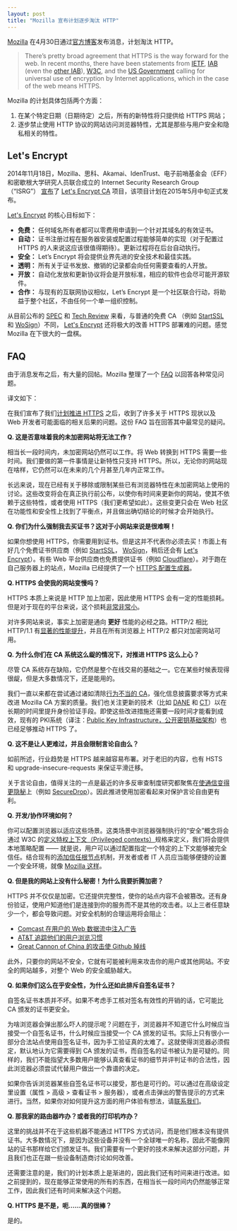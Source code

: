 ```yaml
---
layout: post
title: "Mozilla 宣布计划逐步淘汰 HTTP"
---
```


[Mozilla][mozilla] 在4月30日通过[官方博客](https://blog.mozilla.org/security/2015/04/30/deprecating-non-secure-http/)发布消息，计划淘汰 HTTP。

> There’s pretty broad agreement that HTTPS is the way forward for the web.  In recent months, there have been statements from [IETF](https://tools.ietf.org/html/rfc7258), [IAB](https://www.iab.org/2014/11/14/iab-statement-on-internet-confidentiality/) (even the [other IAB](http://www.iab.net/iablog/2015/03/adopting-encryption-the-need-for-https.html)), [W3C](https://w3ctag.github.io/web-https/), and the [US Government](https://https.cio.gov/) calling for universal use of encryption by Internet applications, which in the case of the web means HTTPS.

Mozilla 的计划具体包括两个方面：

1. 在某个特定日期（日期待定）之后，所有的新特性将只提供给 HTTPS 网站；
2. 逐步禁止使用 HTTP 协议的网站访问浏览器特性，尤其是那些与用户安全和隐私相关的特性。


## Let's Encrypt

2014年11月18日，Mozilla、思科、Akamai、IdenTrust、电子前哨基金会（EFF）和密歇根大学研究人员联合成立的 Internet Security Research Group（“ISRG”） [宣布](https://letsencrypt.org/2014/11/18/announcing-lets-encrypt.html)了 [Let's Encrypt CA][Let's Encrypt] 项目，该项目计划在2015年5月中旬正式发布。

[Let's Encrypt][Let's Encrypt] 的核心目标如下：

* **免费：** 任何域名所有者都可以零费用申请到一个针对其域名的有效证书。
* **自动：** 证书注册过程在服务器安装或配置过程能够简单的实现（对于配置过 HTTPS 的人来说这应该很值得期待）。更新过程将在后台自动执行。
* **安全：** Let’s Encrypt 将会提供业界先进的安全技术和最佳实践。
* **透明：** 所有关于证书发放、撤销的记录都会向任何需要查看的人开放。
* **开放：** 自动化发放和更新协议将会是开放标准，相应的软件也会尽可能开源软件。
* **合作：** 与现有的互联网协议相似，Let’s Encrypt 是一个社区联合行动，将助益于整个社区，不由任何一个单一组织控制。

从目前公布的 [SPEC](https://github.com/letsencrypt/acme-spec) 和 [Tech Review](https://letsencrypt.org/howitworks/technology/) 来看，与普通的免费 CA （例如 [StartSSL](https://www.startssl.com/?app=1) 和 [WoSign](https://buy.wosign.com/free/)）不同， [Let's Encrypt][Let's Encrypt] 还将极大的改善 HTTPS 部署难的问题。感觉 Mozilla 在下很大的一盘棋。

## FAQ

由于消息发布之后，有大量的回帖。Mozilla 整理了一个 [FAQ][HTTPS FAQ] 以回答各种常见问题。

译文如下：

<!-- more -->

在我们宣布了我们[计划推进 HTTPS](https://blog.mozilla.org/security/2015/04/30/deprecating-non-secure-http/) 之后，收到了许多关于 HTTPS 现状以及 Web 开发者可能面临的相关后果的问题。这份 FAQ 旨在回答其中最常见的疑问。

**Q. 这是否意味着我的未加密网站将无法工作？**

相当长一段时间内，未加密网站仍然可以工作。将 Web 转换到 HTTPS 需要一些时间。我们要做的第一件事情是让新特性只支持 HTTPS。所以，无论你的网站现在啥样，它仍然可以在未来的几个月甚至几年内正常工作。

长远来说，现在已经有关于移除或限制某些已有浏览器特性在未加密网站上使用的讨论。这些改变将会在真正执行前公布，以使你有时间来更新你的网站，使其不依赖于这些特性，或者使用 HTTPS（我们更希望如此）。这些变更只会在 Web 社区在功能性和安全性上找到了平衡点，并且做出确切结论的时候才会开始执行。

**Q. 你们为什么强制我去买证书？这对于小网站来说是很难啊！**

如果你想使用 HTTPS，你需要用到证书。但是这并不代表你必须去买！市面上有好几个免费证书供应商（例如 [StartSSL](https://www.startssl.com/?app=1)， [WoSign](https://buy.wosign.com/free/)，稍后还会有 [Let's Encrypt][Let's Encrypt]）。有些 Web 平台供应商也免费提供证书（例如 [Cloudflare](https://blog.cloudflare.com/introducing-universal-ssl/)）。对于跑在自己服务器上的站点，Mozilla 已经提供了一个 [HTTPS 配置生成器](https://mozilla.github.io/server-side-tls/ssl-config-generator/)。

**Q. HTTPS 会使我的网站变慢吗？**

HTTPS 本质上来说是 HTTP 加上加密，因此使用 HTTPS 会有一定的性能损耗。但是对于现在的平台来说，这个损耗[非常非常小](https://istlsfastyet.com/)。

对许多网站来说，事实上加密是通向 **更好** 性能的必经之路。HTTP/2 相比 HTTP/1.1 有[显著的性能提升](https://http2.akamai.com/)，并且在所有浏览器上 HTTP/2 都只对加密网站可用。

**Q. 为什么你们在 CA 系统这么龊的情况下，对推进 HTTPS 这么上心？**

尽管 CA 系统存在缺陷，它仍然是整个在线交易的基础之一。它在某些时候表现得很龊，但是大多数情况下，还是能用的。

我们一直以来都在尝试通过诸如清除[行为不当的 CA](https://blog.mozilla.org/security/2015/04/27/removing-e-guven-ca-certificate/)，强化信息披露要求等方式来改进 Mozilla CA 方案的质量。我们也关注更新的技术（比如 [DANE](http://en.wikipedia.org/wiki/DNS-based_Authentication_of_Named_Entities) 和 [CT](http://www.certificate-transparency.org/)）以在长期的时间里提升身份验证手段。即使这些改进措施还需要一段时间才能看到成效，现有的 PKI系统（译注：[Public Key Infrastructure，公开密钥基础架构](http://zh.wikipedia.org/wiki/%E5%85%AC%E9%96%8B%E9%87%91%E9%91%B0%E5%9F%BA%E7%A4%8E%E5%BB%BA%E8%A8%AD)）也已经足够推动 HTTPS 了。

**Q. 这不是让人更难过，并且会限制言论自由么？**

如前所述，行业趋势是 HTTPS 越来越容易布署。对于老旧的内容，也有 HSTS 和 upgrade-­insecure­-requests 来保证平滑迁移。

关于言论自由，值得关注的一点是最近的许多反审查制度研究都聚焦在[使通信变得更隐秘](https://cdt.org/files/2015/02/CDT-comments-on-the-use-of-encryption-and-anonymity-in-digital-communcations.pdf)上（例如 [SecureDrop](https://securedrop.org/)）。因此推进使用加密看起来对保护言论自由更有利。

**Q. 开发/协作环境如何？**

你可以配置浏览器以适应这些场景。这类场景中浏览器强制执行的“安全”概念将会通过 W3C 的[定义特权上下文（Privileged contexts）](http://www.w3.org/TR/powerful-features/)规格来定义，我们将会提供本地策略配置 —— 就是说，用户可以通过配置指定一个特定的上下文能够被完全信任。结合现有的[添加信任根节点](https://wiki.wmtransfer.com/projects/webmoney/wiki/Installing_root_certificate_in_Mozilla_Firefox)机制，开发者或者 IT 人员应当能够便捷的设置一个安全环境，就像 [Mozilla 这样](https://wiki.mozilla.org/MozillaRootCertificate)。

**Q. 但是我的网站上没有什么秘密！为什么我要折腾加密？**

HTTPS 并不仅仅是加密。它还提供完整性，使你的站点内容不会被篡改。还有身份验证，使用户知道他们是连接到你的服务而不是其他的攻击者。以上三者任意缺少一个，都会导致问题。对安全机制的合理运用将会阻止：

* [Comcast 在用户的 Web 数据流中注入广告](http://arstechnica.com/tech-policy/2014/09/08/why-comcasts-javascript-ad-injections-threaten-security-net-neutrality/)
* [AT&T 追踪他们的用户浏览习惯](https://gigaom.com/2015/02/19/dont-let-att-mislead-you-about-its-29-privacy-fee/)
* [Great Cannon of China 的攻击使 Github 掉线](https://gigaom.com/2015/02/19/dont-let-att-mislead-you-about-its-29-privacy-fee/)

此外，只要你的网站不安全，它就有可能被利用来攻击你的用户或其他网站。不安全的网站越多，对整个 Web 的安全威胁越大。

**Q. 如果你们这么在乎安全性，为什么还如此排斥自签名证书？**

自签名证书本质并不坏。如果不考虑手工核对签名有效性的开销的话，它可能比 CA 颁发的证书更安全。

为啥浏览器会弹出那么吓人的提示呢？问题在于，浏览器并不知道它什么时候应当接受一个自签名证书，什么时候应当接受一个 CA 颁发的证书。实际上只有很小一部分合法站点使用自签名证书，因为手工验证真的太难了。这就使得浏览器必须假定，默认地认为它需要得到 CA 颁发的证书，而自签名的证书被认为是可疑的。同样的，我们不能指望大多数用户能够认真查看证书的细节并评判证书的合法性，因此浏览器必须尝试代替用户做出一个靠谱的决定。

如果你告诉浏览器某些自签名证书可以接受，那也是可行的。可以通过在高级设定里设置（属性 > 高级 > 查看证书 > 服务器），或者点击弹出的警告提示的方式来进行。当然，如果你对如何提升这方面的用户体验有想法，请[联系我们](https://lists.mozilla.org/listinfo/dev-security)。

**Q. 那我家的路由器咋办？或者我的打印机咋办？**

这里的挑战并不在于这些机器不能通过 HTTPS 方式访问，而是他们根本没有提供证书。大多数情况下，是因为这些设备并没有一个全球唯一的名称，因此不能像网站的证书那样给它们颁发证书。我们需要有一个更好的技术来解决这部分问题，并且我们也正在跟一些设备制造商讨论如何改善。

还需要注意的是，我们的计划本质上是渐进的，因此我们还有时间来进行改进。如之前提到的，现在能够正常使用的所有的东西，在相当长一段时间内仍然能够正常工作，因此我们还有时间来解决这个问题。

**Q. HTTPS 是不是，呃……真的很棒？**

是的。


[mozilla]: https://www.mozilla.org
[HTTPS FAQ]: https://blog.mozilla.org/security/files/2015/05/HTTPS-FAQ.pdf
[Let's Encrypt]: https://letsencrypt.org
